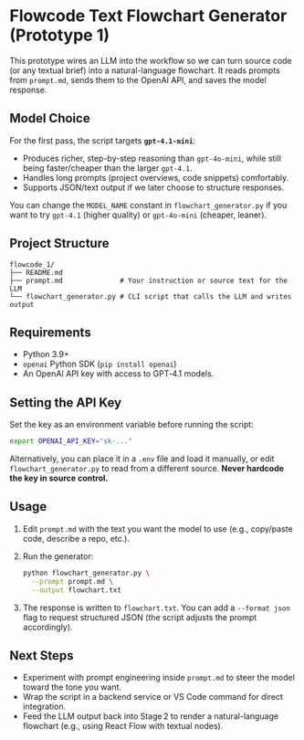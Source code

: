 # Flowcode Text Flowchart Generator (Prototype 1)

This prototype wires an LLM into the workflow so we can turn source code (or any textual brief) into a natural-language flowchart. It reads prompts from `prompt.md`, sends them to the OpenAI API, and saves the model response.

## Model Choice

For the first pass, the script targets **`gpt-4.1-mini`**:

- Produces richer, step-by-step reasoning than `gpt-4o-mini`, while still being faster/cheaper than the larger `gpt-4.1`.
- Handles long prompts (project overviews, code snippets) comfortably.
- Supports JSON/text output if we later choose to structure responses.

You can change the `MODEL_NAME` constant in `flowchart_generator.py` if you want to try `gpt-4.1` (higher quality) or `gpt-4o-mini` (cheaper, leaner).

## Project Structure

```
flowcode_1/
├── README.md
├── prompt.md              # Your instruction or source text for the LLM
└── flowchart_generator.py # CLI script that calls the LLM and writes output
```

## Requirements

- Python 3.9+
- `openai` Python SDK (`pip install openai`)
- An OpenAI API key with access to GPT‑4.1 models.

## Setting the API Key

Set the key as an environment variable before running the script:

```bash
export OPENAI_API_KEY="sk-..."
```

Alternatively, you can place it in a `.env` file and load it manually, or edit `flowchart_generator.py` to read from a different source. **Never hardcode the key in source control.**

## Usage

1. Edit `prompt.md` with the text you want the model to use (e.g., copy/paste code, describe a repo, etc.).
2. Run the generator:

   ```bash
   python flowchart_generator.py \
     --prompt prompt.md \
     --output flowchart.txt
   ```

3. The response is written to `flowchart.txt`. You can add a `--format json` flag to request structured JSON (the script adjusts the prompt accordingly).

## Next Steps

- Experiment with prompt engineering inside `prompt.md` to steer the model toward the tone you want.
- Wrap the script in a backend service or VS Code command for direct integration.
- Feed the LLM output back into Stage 2 to render a natural-language flowchart (e.g., using React Flow with textual nodes).
